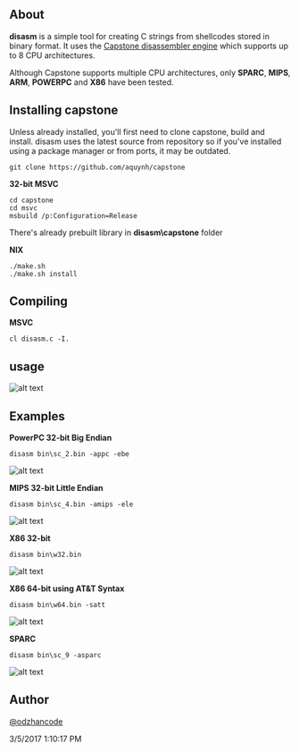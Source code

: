 ## About ##

**disasm** is a simple tool for creating C strings from shellcodes stored in binary format. It uses the [Capstone disassembler engine](http://www.capstone-engine.org/) which supports up to 8 CPU architectures.

Although Capstone supports multiple CPU architectures, only **SPARC**, **MIPS**, **ARM**, **POWERPC** and **X86** have been tested.

## Installing capstone ##

Unless already installed, you'll first need to clone capstone, build and install.
disasm uses the latest source from repository so if you've installed using a package manager or from ports, it may be outdated. 

	git clone https://github.com/aquynh/capstone

**32-bit MSVC**

    cd capstone
    cd msvc
    msbuild /p:Configuration=Release

There's already prebuilt library in **disasm\capstone** folder

**NIX**
 
    ./make.sh
    ./make.sh install

## Compiling ##

**MSVC**

    cl disasm.c -I.
    
## usage ##

![alt text](https://github.com/odzhan/shellcode/blob/master/disasm/img/disasm.png)
    
## Examples ##

**PowerPC 32-bit Big Endian**

    disasm bin\sc_2.bin -appc -ebe

![alt text](https://github.com/odzhan/shellcode/blob/master/disasm/img/ppc32_be.png)

**MIPS 32-bit Little Endian**

	disasm bin\sc_4.bin -amips -ele

![alt text](https://github.com/odzhan/shellcode/blob/master/disasm/img/mips32_le.png)

**X86 32-bit** 

	disasm bin\w32.bin

![alt text](https://github.com/odzhan/shellcode/blob/master/disasm/img/x86_32.png)

**X86 64-bit using AT&T Syntax**

	disasm bin\w64.bin -satt

![alt text](https://github.com/odzhan/shellcode/blob/master/disasm/img/x86_64_att.png)

**SPARC**

	disasm bin\sc_9 -asparc

![alt text](https://github.com/odzhan/shellcode/blob/master/disasm/img/sparc.png)

## Author ##

[@odzhancode](https://www.twitter.com/odzhancode "Follow me on Twitter")
 
3/5/2017 1:10:17 PM 
